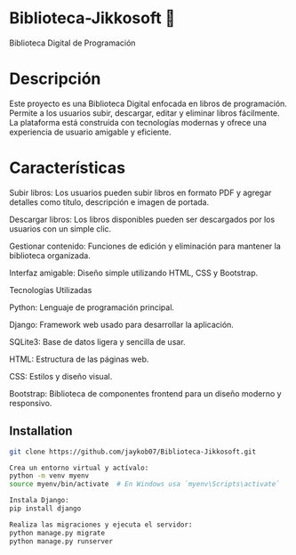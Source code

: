 
# Biblioteca-Jikkosoft 👋

Biblioteca Digital de Programación

# Descripción

Este proyecto es una Biblioteca Digital enfocada en libros de programación. Permite a los usuarios subir, descargar, editar y eliminar libros fácilmente. La plataforma está construida con tecnologías modernas y ofrece una experiencia de usuario amigable y eficiente.

# Características

Subir libros: Los usuarios pueden subir libros en formato PDF y agregar detalles como título, descripción e imagen de portada.

Descargar libros: Los libros disponibles pueden ser descargados por los usuarios con un simple clic.

Gestionar contenido: Funciones de edición y eliminación para mantener la biblioteca organizada.

Interfaz amigable: Diseño simple utilizando HTML, CSS y Bootstrap.

Tecnologías Utilizadas

Python: Lenguaje de programación principal.

Django: Framework web usado para desarrollar la aplicación.

SQLite3: Base de datos ligera y sencilla de usar.

HTML: Estructura de las páginas web.

CSS: Estilos y diseño visual.

Bootstrap: Biblioteca de componentes frontend para un diseño moderno y responsivo.


## Installation

```bash
git clone https://github.com/jaykob07/Biblioteca-Jikkosoft.git

Crea un entorno virtual y actívalo:
python -m venv myenv
source myenv/bin/activate  # En Windows usa `myenv\Scripts\activate`

Instala Django: 
pip install django

Realiza las migraciones y ejecuta el servidor:
python manage.py migrate
python manage.py runserver
```

